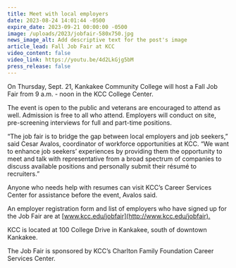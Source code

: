 ```yaml
---
title: Meet with local employers
date: 2023-08-24 14:01:44 -0500
expire_date: 2023-09-21 00:00:00 -0500
image: /uploads/2023/jobfair-580x750.jpg
news_image_alt: Add descriptive text for the post's image
article_lead: Fall Job Fair at KCC
video_content: false
video_link: https://youtu.be/4d2LkGjg5bM
press_release: false
---
```

On Thursday, Sept. 21, Kankakee Community College will host a Fall Job Fair from 9 a.m. - noon in the KCC College Center.

The event is open to the public and veterans are encouraged to attend as well. Admission is free to all who attend. Employers will conduct on site, pre-screening interviews for full and part-time positions.

“The job fair is to bridge the gap between local employers and job seekers,” said Cesar Avalos, coordinator of workforce opportunities at KCC. “We want to enhance job seekers’ experiences by providing them the opportunity to meet and talk with representative from a broad spectrum of companies to discuss available positions and personally submit their résumé to recruiters.”

Anyone who needs help with resumes can visit KCC’s Career Services Center for assistance before the event, Avalos said.

An employer registration form and list of employers who have signed up for the Job Fair are at [www.kcc.edu/jobfair](http://www.kcc.edu/jobfair)<u>.</u>

KCC is located at 100 College Drive in Kankakee, south of downtown Kankakee.

The Job Fair is sponsored by KCC’s Charlton Family Foundation Career Services Center.